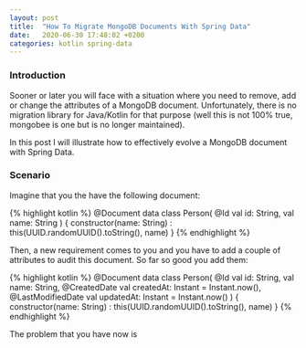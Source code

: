 ```yaml
---
layout: post
title:  "How To Migrate MongoDB Documents With Spring Data"
date:   2020-06-30 17:48:02 +0200
categories: kotlin spring-data
---
```

### Introduction
Sooner or later you will face with a situation where you need to remove, add or change the attributes of a MongoDB document. 
Unfortunately, there is no migration library for Java/Kotlin for that purpose (well this is not 100% true, mongobee is one 
but is no longer maintained). 

In this post I will illustrate how to effectively evolve a MongoDB document with Spring Data. 

### Scenario

Imagine that you the have the following document: 

{% highlight kotlin %}
@Document
data class Person(
    @Id
    val id: String,
    val name: String
) {
    constructor(name: String) : this(UUID.randomUUID().toString(), name)
}
{% endhighlight %}

Then, a new requirement comes to you and you have to add a couple of attributes to audit this document. So far so good you add 
them:

{% highlight kotlin %}
@Document
data class Person(
    @Id
    val id: String,
    val name: String,
    @CreatedDate val createdAt: Instant = Instant.now(),
    @LastModifiedDate val updatedAt: Instant = Instant.now()
) {
    constructor(name: String) : this(UUID.randomUUID().toString(), name)
}
{% endhighlight %}

The problem that you have now is